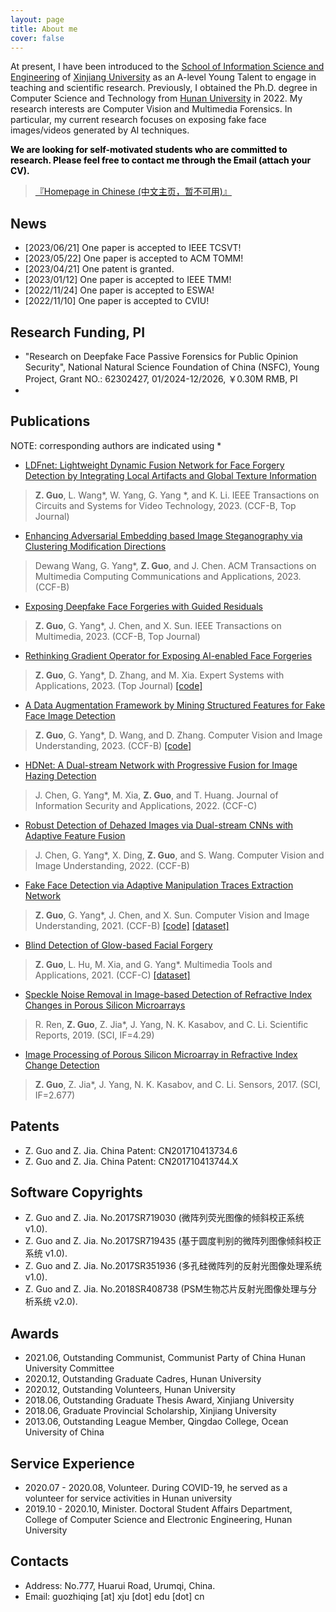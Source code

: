 ```yaml
---
layout: page
title: About me
cover: false
---
```


At present, I have been introduced to the [School of Information Science and Engineering](http://it.xju.edu.cn/) of [Xinjiang University](https://www.xju.edu.cn/index.htm) as an A-level Young Talent to engage in teaching and scientific research. Previously, I obtained the Ph.D. degree in Computer Science and Technology from [Hunan University](https://www.hnu.edu.cn/) in 2022. My research interests are Computer Vision and Multimedia Forensics. In particular, my current research focuses on exposing fake face images/videos generated by AI techniques.

**<font color=black>We are looking for self-motivated students who are committed to research. Please feel free to contact me through the Email (attach your CV).</font>**

>[『Homepage in Chinese (中文主页，暂不可用)』]()

## News
* [2023/06/21] One paper is accepted to IEEE TCSVT!
* [2023/05/22] One paper is accepted to ACM TOMM!
* [2023/04/21] One patent is granted.
* [2023/01/12] One paper is accepted to IEEE TMM!
* [2022/11/24] One paper is accepted to ESWA!
* [2022/11/10] One paper is accepted to CVIU!

## Research Funding, PI
* "Research on Deepfake Face Passive Forensics for Public Opinion Security", National Natural Science Foundation of China (NSFC), Young Project, Grant NO.: 62302427, 01/2024-12/2026, ￥0.30M RMB, PI
* 

## Publications
NOTE: corresponding authors are indicated using *

* [LDFnet: Lightweight Dynamic Fusion Network for Face Forgery Detection by Integrating Local Artifacts and Global Texture Information](https://ieeexplore.ieee.org/document/10163252)
>**Z. Guo**, L. Wang*, W. Yang, G. Yang *, and K. Li. IEEE Transactions on Circuits and Systems for Video Technology, 2023. (CCF-B, Top Journal)

* [Enhancing Adversarial Embedding based Image Steganography via Clustering Modification Directions](https://dl.acm.org/doi/abs/10.1145/3603377)
>Dewang Wang, G. Yang*, **Z. Guo**, and J. Chen. ACM Transactions on Multimedia Computing Communications and Applications, 2023. (CCF-B)

* [Exposing Deepfake Face Forgeries with Guided Residuals](https://ieeexplore.ieee.org/document/10017352)
>**Z. Guo**, G. Yang*, J. Chen, and X. Sun. IEEE Transactions on Multimedia, 2023. (CCF-B, Top Journal)

* [Rethinking Gradient Operator for Exposing AI-enabled Face Forgeries](https://www.sciencedirect.com/science/article/abs/pii/S095741742202379X?via%3Dihub)
>**Z. Guo**, G. Yang*, D. Zhang, and M. Xia. Expert Systems with Applications, 2023. (Top Journal) [[code]](https://github.com/EricGzq/GocNet-pytorch)

* [A Data Augmentation Framework by Mining Structured Features for Fake Face Image Detection](https://www.sciencedirect.com/science/article/abs/pii/S1077314222001655)
>**Z. Guo**, G. Yang*, D. Wang, and D. Zhang. Computer Vision and Image Understanding, 2023. (CCF-B) [[code]](https://github.com/EricGzq/MSF)

* [HDNet: A Dual-stream Network with Progressive Fusion for Image Hazing Detection](https://www.sciencedirect.com/science/article/pii/S2214212622001314?dgcid=coauthor)
>J. Chen, G. Yang*, M. Xia, **Z. Guo**, and T. Huang. Journal of Information Security and Applications, 2022. (CCF-C)

* [Robust Detection of Dehazed Images via Dual-stream CNNs with Adaptive Feature Fusion](https://www.sciencedirect.com/science/article/pii/S1077314222000017)
>J. Chen, G. Yang*, X. Ding, **Z. Guo**, and S. Wang. Computer Vision and Image Understanding, 2022. (CCF-B)

* [Fake Face Detection via Adaptive Manipulation Traces Extraction Network](https://www.sciencedirect.com/science/article/pii/S107731422100014X)
>**Z. Guo**, G. Yang*, J. Chen, and X. Sun. Computer Vision and Image Understanding, 2021. (CCF-B) [[code]](https://github.com/EricGzq/AMTENnet) [[dataset]](https://github.com/EricGzq/Hybrid-Fake-Face-Dataset)

* [Blind Detection of Glow-based Facial Forgery](https://link.springer.com/article/10.1007/s11042-020-10098-y)
>**Z. Guo**, L. Hu, M. Xia, and G. Yang*. Multimedia Tools and Applications, 2021. (CCF-C) [[dataset]](https://github.com/EricGzq/GFF-Dataset)

* [Speckle Noise Removal in Image-based Detection of Refractive Index Changes in Porous Silicon Microarrays](https://www.nature.com/articles/s41598-019-51435-y)
>R. Ren, **Z. Guo**, Z. Jia*, J. Yang, N. K. Kasabov, and C. Li. Scientific Reports, 2019. (SCI, IF=4.29)

* [Image Processing of Porous Silicon Microarray in Refractive Index Change Detection](https://www.mdpi.com/1424-8220/17/6/1335)
>**Z. Guo**, Z. Jia*, J. Yang, N. K. Kasabov, and C. Li. Sensors, 2017. (SCI, IF=2.677)


## Patents
* Z. Guo and Z. Jia. China Patent: CN201710413734.6
* Z. Guo and Z. Jia. China Patent: CN201710413744.X

## Software Copyrights
* Z. Guo and Z. Jia. No.2017SR719030 (微阵列荧光图像的倾斜校正系统 v1.0).
* Z. Guo and Z. Jia. No.2017SR719435 (基于圆度判别的微阵列图像倾斜校正系统 v1.0).
* Z. Guo and Z. Jia. No.2017SR351936 (多孔硅微阵列的反射光图像处理系统 v1.0).
* Z. Guo and Z. Jia. No.2018SR408738 (PSM生物芯片反射光图像处理与分析系统 v2.0).

## Awards
* 2021.06, Outstanding Communist, Communist Party of China Hunan University Committee
* 2020.12, Outstanding Graduate Cadres, Hunan University
* 2020.12, Outstanding Volunteers, Hunan University
* 2018.06, Outstanding Graduate Thesis Award, Xinjiang University
* 2018.06, Graduate Provincial Scholarship, Xinjiang University
* 2013.06, Outstanding League Member, Qingdao College, Ocean University of China
  
## Service Experience
* 2020.07 - 2020.08, Volunteer. During COVID-19, he served as a volunteer for service activities in Hunan university
* 2019.10 - 2020.10, Minister. Doctoral Student Affairs Department, College of Computer Science and Electronic Engineering, Hunan University

## Contacts
* Address: No.777, Huarui Road, Urumqi, China.
* Email: guozhiqing [at] xju [dot] edu [dot] cn
